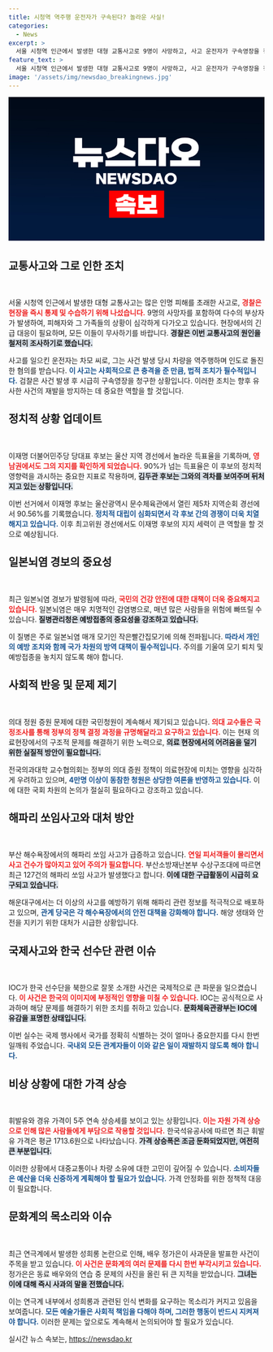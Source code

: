```yaml
---
title: 시청역 역주행 운전자가 구속된다? 놀라운 사실!
categories:
  - News
excerpt: >
  서울 시청역 인근에서 발생한 대형 교통사고로 9명이 사망하고, 사고 운전자가 구속영장을 청구당했다. 한편, 의대생의 심각한 범죄와 일본뇌염 경보, 의사 국가시험 보이콧 등 다양한 이슈가 연일 화제가 되고 있다.
feature_text: >
  서울 시청역 인근에서 발생한 대형 교통사고로 9명이 사망하고, 사고 운전자가 구속영장을 청구당했다. 한편, 의대생의 심각한 범죄와 일본뇌염 경보, 의사 국가시험 보이콧 등 다양한 이슈가 연일 화제가 되고 있다.
image: '/assets/img/newsdao_breakingnews.jpg'
---
```


<p><img src="/assets/img/newsdao_breakingnews.jpg" alt="pcversion 속보" /></p>

<p><h2 data-ke-size="size26">교통사고와 그로 인한 조치</h2><p data-ke-size="size16">&nbsp;</p></p>

<p>서울 시청역 인근에서 발생한 대형 교통사고는 많은 인명 피해를 초래한 사고로, <b><span style="color: #ee2323;">경찰은 현장을 즉시 통제 및 수습하기 위해 나섰습니다.</span></b> 9명의 사망자를 포함하여 다수의 부상자가 발생하여, 피해자와 그 가족들의 상황이 심각하게 다가오고 있습니다. 현장에서의 긴급 대응이 필요하며, 모든 이들이 무사하기를 바랍니다. <b><span style="background-color: #21538527;">경찰은 이번 교통사고의 원인을 철저히 조사하기로 했습니다.</span></b></p>

<p>사고를 일으킨 운전자는 차모 씨로, 그는 사건 발생 당시 차량을 역주행하며 인도로 돌진한 혐의를 받습니다. <b><span style="color: #1a5490;">이 사고는 사회적으로 큰 충격을 준 만큼, 법적 조치가 필수적입니다.</span></b> 검찰은 사건 발생 후 시급히 구속영장을 청구한 상황입니다. 이러한 조치는 향후 유사한 사건의 재발을 방지하는 데 중요한 역할을 할 것입니다.</p>

<p><h2 data-ke-size="size26">정치적 상황 업데이트</h2><p data-ke-size="size16">&nbsp;</p></p>

<p>이재명 더불어민주당 당대표 후보는 울산 지역 경선에서 놀라운 득표율을 기록하며, <b><span style="color: #ee2323;">영남권에서도 그의 지지를 확인하게 되었습니다.</span></b> 90%가 넘는 득표율은 이 후보의 정치적 영향력을 과시하는 중요한 지표로 작용하며, <b><span style="background-color: #21538527;">김두관 후보는 그와의 격차를 보여주며 뒤처지고 있는 상황입니다.</span></b></p>

<p>이번 선거에서 이재명 후보는 울산광역시 문수체육관에서 열린 제5차 지역순회 경선에서 90.56%를 기록했습니다. <b><span style="color: #1a5490;">정치적 대립이 심화되면서 각 후보 간의 경쟁이 더욱 치열해지고 있습니다.</span></b> 이후 최고위원 경선에서도 이재명 후보의 지지 세력이 큰 역할을 할 것으로 예상됩니다.</p>

<p><h2 data-ke-size="size26">일본뇌염 경보의 중요성</h2><p data-ke-size="size16">&nbsp;</p></p>

<p>최근 일본뇌염 경보가 발령됨에 따라, <b><span style="color: #ee2323;">국민의 건강 안전에 대한 대책이 더욱 중요해지고 있습니다.</span></b> 일본뇌염은 매우 치명적인 감염병으로, 매년 많은 사람들을 위험에 빠뜨릴 수 있습니다. <b><span style="background-color: #21538527;">질병관리청은 예방접종의 중요성을 강조하고 있습니다.</span></b></p>

<p>이 질병은 주로 일본뇌염 매개 모기인 작은빨간집모기에 의해 전파됩니다. <b><span style="color: #1a5490;">따라서 개인의 예방 조치와 함께 국가 차원의 방역 대책이 필수적입니다.</span></b> 주의를 기울여 모기 퇴치 및 예방접종을 놓치지 않도록 해야 합니다.</p>

<p><h2 data-ke-size="size26">사회적 반응 및 문제 제기</h2><p data-ke-size="size16">&nbsp;</p></p>

<p>의대 정원 증원 문제에 대한 국민청원이 계속해서 제기되고 있습니다. <b><span style="color: #ee2323;">의대 교수들은 국정조사를 통해 정부의 정책 결정 과정을 규명해달라고 요구하고 있습니다.</span></b> 이는 현재 의료현장에서의 구조적 문제를 해결하기 위한 노력으로, <b><span style="background-color: #21538527;">의료 현장에서의 어려움을 덜기 위한 실질적 방안이 필요합니다.</span></b></p>

<p>전국의과대학 교수협의회는 정부의 의대 증원 정책이 의료현장에 미치는 영향을 심각하게 우려하고 있으며, <b><span style="color: #1a5490;">4만명 이상이 동참한 청원은 상당한 여론을 반영하고 있습니다.</span></b> 이에 대한 국회 차원의 논의가 절실히 필요하다고 강조하고 있습니다. </p>

<p><h2 data-ke-size="size26">해파리 쏘임사고와 대처 방안</h2><p data-ke-size="size16">&nbsp;</p></p>

<p>부산 해수욕장에서의 해파리 쏘임 사고가 급증하고 있습니다. <b><span style="color: #ee2323;">연일 피서객들이 몰리면서 사고 건수가 많아지고 있어 주의가 필요합니다.</span></b> 부산소방재난본부 수상구조대에 따르면 최근 127건의 해파리 쏘임 사고가 발생했다고 합니다. <b><span style="background-color: #21538527;">이에 대한 구급활동이 시급히 요구되고 있습니다.</span></b></p>

<p>해운대구에서는 더 이상의 사고를 예방하기 위해 해파리 관련 정보를 적극적으로 배포하고 있으며, <b><span style="color: #1a5490;">관계 당국은 각 해수욕장에서의 안전 대책을 강화해야 합니다.</span></b> 해양 생태와 안전을 지키기 위한 대처가 시급한 상황입니다.</p>

<p><h2 data-ke-size="size26">국제사고와 한국 선수단 관련 이슈</h2><p data-ke-size="size16">&nbsp;</p></p>

<p>IOC가 한국 선수단을 북한으로 잘못 소개한 사건은 국제적으로 큰 파문을 일으켰습니다. <b><span style="color: #ee2323;">이 사건은 한국의 이미지에 부정적인 영향을 미칠 수 있습니다.</span></b> IOC는 공식적으로 사과하며 해당 문제를 해결하기 위한 조치를 취하고 있습니다. <b><span style="background-color: #21538527;">문화체육관광부는 IOC에 유감을 표명한 상태입니다.</span></b></p>

<p>이번 실수는 국제 행사에서 국가를 정확히 식별하는 것이 얼마나 중요한지를 다시 한번 일깨워 주었습니다. <b><span style="color: #1a5490;">국내외 모든 관계자들이 이와 같은 일이 재발하지 않도록 해야 합니다.</span></b> </p>

<p><h2 data-ke-size="size26">비상 상황에 대한 가격 상승</h2><p data-ke-size="size16">&nbsp;</p></p>

<p>휘발유와 경유 가격이 5주 연속 상승세를 보이고 있는 상황입니다. <b><span style="color: #ee2323;">이는 자원 가격 상승으로 인해 많은 사람들에게 부담으로 작용할 것입니다.</span></b> 한국석유공사에 따르면 최근 휘발유 가격은 평균 1713.6원으로 나타났습니다. <b><span style="background-color: #21538527;">가격 상승폭은 조금 둔화되었지만, 여전히 큰 부분입니다.</span></b></p>

<p>이러한 상황에서 대중교통이나 차량 소유에 대한 고민이 깊어질 수 있습니다. <b><span style="color: #1a5490;">소비자들은 예산을 더욱 신중하게 계획해야 할 필요가 있습니다.</span></b> 가격 안정화를 위한 정책적 대응이 필요합니다.</p>

<p><h2 data-ke-size="size26">문화계의 목소리와 이슈</h2><p data-ke-size="size16">&nbsp;</p></p>

<p>최근 연극계에서 발생한 성희롱 논란으로 인해, 배우 정가은이 사과문을 발표한 사건이 주목을 받고 있습니다. <b><span style="color: #ee2323;">이 사건은 문화계의 여러 문제를 다시 한번 부각시키고 있습니다.</span></b> 정가은은 동료 배우와의 연습 중 문제의 사진을 올린 뒤 큰 지적을 받았습니다. <b><span style="background-color: #21538527;">그녀는 이에 대해 즉시 사과의 말을 전했습니다.</span></b></p>

<p>이는 연극계 내부에서 성희롱과 관련된 인식 변화를 요구하는 목소리가 커지고 있음을 보여줍니다. <b><span style="color: #1a5490;">모든 예술가들은 사회적 책임을 다해야 하며, 그러한 행동이 반드시 지켜져야 합니다.</span></b> 이러한 문제는 앞으로도 계속해서 논의되어야 할 필요가 있습니다.</p>

<p data-ke-size="size16"></p>
실시간 뉴스 속보는, <a href="https://newsdao.kr" rel="dofollow">https://newsdao.kr</a>


